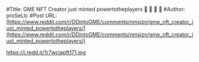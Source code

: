 #Title: GME NFT Creator just minted powertotheplayers 🚀 🚀 🚀 🚀
#Author: proSeLIc
#Post URL: [https://www.reddit.com/r/DDintoGME/comments/nmsjzn/gme_nft_creator_just_minted_powertotheplayers/](https://www.reddit.com/r/DDintoGME/comments/nmsjzn/gme_nft_creator_just_minted_powertotheplayers/)


https://i.redd.it/1r7wciapft171.jpg